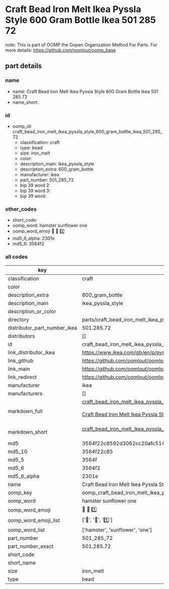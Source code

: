 # Craft Bead Iron Melt Ikea Pyssla Style 600 Gram Bottle Ikea 501 285 72  

note: This is part of OOMP the Oopen Organization Method For Parts. For more details: https://github.com/oomlout/oomp_base

##  part details
  







### name
* name: Craft Bead Iron Melt Ikea Pyssla Style 600 Gram Bottle Ikea 501 285 72
* name_short: 
### id
* oomp_id: craft_bead_iron_melt_ikea_pyssla_style_600_gram_bottle_ikea_501_285_72
  * classification: craft
  * type: bead
  * size: iron_melt
  * color: 
  * description_main: ikea_pyssla_style
  * description_extra: 600_gram_bottle
  * manufacturer: ikea
  * part_number: 501_285_72
  * bip 39 word 2: 
  * bip 39 word 3: 
  * bip 39 word: 

### other_codes
* short_code: 
* oomp_word: hamster sunflower one
* oomp_word_emoji :hamster: :sunflower: :one:
* md5_6_alpha: 2301e
* md5_6: 3564f2









### all codes 
| key | value |  
| --- | --- |  
| classification | craft |  
| color |  |  
| description_extra | 600_gram_bottle |  
| description_main | ikea_pyssla_style |  
| description_or_color |   |  
| directory | parts/craft_bead_iron_melt_ikea_pyssla_style_600_gram_bottle_ikea_501_285_72 |  
| distributor_part_number_ikea | 501.285.72 |  
| distributors | [] |  
| id | craft_bead_iron_melt_ikea_pyssla_style_600_gram_bottle_ikea_501_285_72 |  
| link_distributor_ikea | https://www.ikea.com/gb/en/p/pyssla-beads-mixed-colours-50128572/ |  
| link_github | https://github.com/oomlout/oomlout_oomp_version_1_messy/tree/main/parts/craft_bead_iron_melt_ikea_pyssla_style_600_gram_bottle_ikea_501_285_72 |  
| link_main | https://github.com/oomlout/oomlout_oomp_version_1_messy/tree/main/parts/craft_bead_iron_melt_ikea_pyssla_style_600_gram_bottle_ikea_501_285_72 |  
| link_redirect | https://github.com/oomlout/oomlout_oomp_version_1_messy/tree/main/parts/craft_bead_iron_melt_ikea_pyssla_style_600_gram_bottle_ikea_501_285_72 |  
| manufacturer | ikea |  
| manufacturers | [] |  
| markdown_full | [craft_bead_iron_melt_ikea_pyssla_style_600_gram_bottle_ikea_501_285_72](none)<br>[](none)<br>[Craft Bead Iron Melt Ikea Pyssla Style 600 Gram Bottle Ikea 501 285 72](none)<br><br> |  
| markdown_short | [craft_bead_iron_melt_ikea_pyssla_style_600_gram_bottle_ikea_501_285_72](none)<br><br> |  
| md5 | 3564f22c8592d3062cc20afc5142d35d |  
| md5_10 | 3564f22c85 |  
| md5_5 | 3564f |  
| md5_6 | 3564f2 |  
| md5_6_alpha | 2301e |  
| name | Craft Bead Iron Melt Ikea Pyssla Style 600 Gram Bottle Ikea 501 285 72 |  
| oomp_key | oomp_craft_bead_iron_melt_ikea_pyssla_style_600_gram_bottle_ikea_501_285_72 |  
| oomp_word | hamster sunflower one |  
| oomp_word_emoji | :hamster: :sunflower: :one: |  
| oomp_word_emoji_list | [':hamster:', ':sunflower:', ':one:'] |  
| oomp_word_list | ['hamster', 'sunflower', 'one'] |  
| part_number | 501_285_72 |  
| part_number_exact | 501.285.72 |  
| short_code |  |  
| short_name |  |  
| size | iron_melt |  
| type | bead |  
